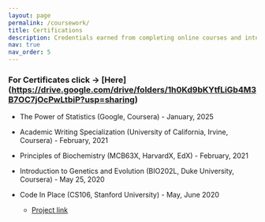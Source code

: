 ```yaml
---
layout: page
permalink: /coursework/
title: Certifications
description: Credentials earned from completing online courses and internships.
nav: true
nav_order: 5
---
```

### For Certificates click -> [Here] (https://drive.google.com/drive/folders/1h0Kd9bKYtfLiGb4M3B7OC7jOcPwLtbiP?usp=sharing) 

- The Power of Statistics (Google, Coursera) - January, 2025

- Academic Writing Specialization (University of California, Irvine, Coursera)  - February, 2021 

- Principles of Biochemistry (MCB63X, HarvardX, EdX) - February, 2021  

- Introduction to Genetics and Evolution (BIO202L, Duke University, Coursera) - May 25, 2020 

- Code In Place (CS106, Stanford University) - May, June 2020  
  - [Project link](https://compedu.stanford.edu/codeinplace/public/projects/0263.html)